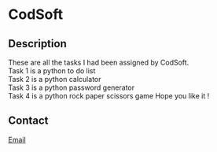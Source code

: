 # CodSoft
## Description
These are all the tasks I had been assigned by CodSoft.
<br>
Task 1 is a python to do list 
<br>
Task 2 is a python calculator
<br>
Task 3 is a python password generator 
<br>
Task 4 is a python rock paper scissors game
Hope you like it ! 
<br>
## Contact
[Email](mailto:sanajamal869@gmail.com)
